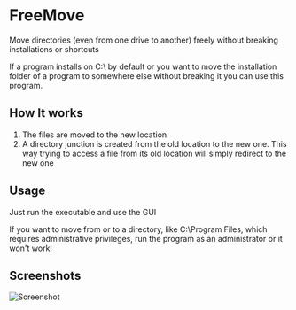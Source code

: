# FreeMove
Move directories (even from one drive to another) freely without breaking installations or shortcuts

If a program installs on C:\ by default or you want to move the installation folder of a program to somewhere else without breaking it you can use this program.
## How It works
1. The files are moved to the new location
2. A directory junction is created from the old location to the new one. This way trying to access a file from its old location will simply redirect to the new one
## Usage
Just run the executable and use the GUI

If you want to move from or to a directory, like C:\Program Files, which requires administrative privileges, run the program as an administrator or it won't work!
## Screenshots
![Screenshot](http://i.imgur.com/svWyDZ6.png)
